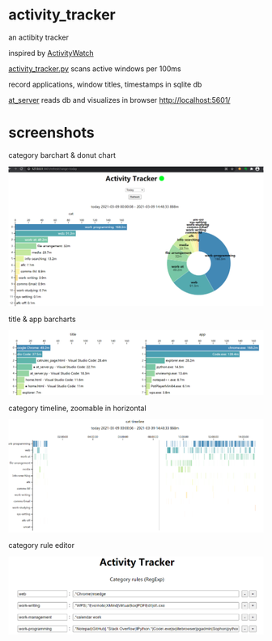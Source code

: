 # activity_tracker
an actibity tracker

inspired by [ActivityWatch](https://activitywatch.net/)

[activity_tracker.py](https://github.com/ycysuk/activity_tracker/blob/main/activity_tracker.py)
scans active windows per 100ms

record applications, window titles, timestamps in sqlite db


[at_server](https://github.com/ycysuk/activity_tracker/blob/main/at_server.py)
reads db and visualizes in browser <http://localhost:5601/>

# screenshots

category barchart & donut chart

![Screenshot 1](https://github.com/ycysuk/activity_tracker/blob/main/screenshots/Screenshot%201.png)

title & app barcharts

![Screenshot 2](https://github.com/ycysuk/activity_tracker/blob/main/screenshots/Screenshot%202.png)

category timeline, zoomable in horizontal

![Screenshot 3](https://github.com/ycysuk/activity_tracker/blob/main/screenshots/Screenshot%203.png)

category rule editor

![Screenshot 4](https://github.com/ycysuk/activity_tracker/blob/main/screenshots/Screenshot%204.png)
